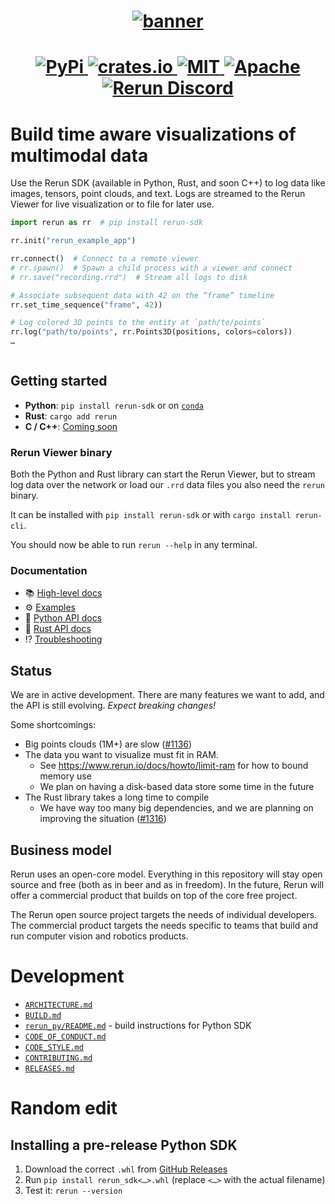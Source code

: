 <h1 align="center">
  <a href="https://www.rerun.io/">
    <img alt="banner" src="https://user-images.githubusercontent.com/1148717/218142418-1d320929-6b7a-486e-8277-fbeef2432529.png">
  </a>
</h1>

<h1 align="center">
  <a href="https://pypi.org/project/rerun-sdk/">                          <img alt="PyPi"           src="https://img.shields.io/pypi/v/rerun-sdk.svg">                              </a>
  <a href="https://crates.io/crates/rerun">                               <img alt="crates.io"      src="https://img.shields.io/crates/v/rerun.svg">                                </a>
  <a href="https://github.com/rerun-io/rerun/blob/master/LICENSE-MIT">    <img alt="MIT"            src="https://img.shields.io/badge/license-MIT-blue.svg">                        </a>
  <a href="https://github.com/rerun-io/rerun/blob/master/LICENSE-APACHE"> <img alt="Apache"         src="https://img.shields.io/badge/license-Apache-blue.svg">                     </a>
  <a href="https://discord.gg/Gcm8BbTaAj">                                <img alt="Rerun Discord"  src="https://img.shields.io/discord/1062300748202921994?label=Rerun%20Discord"> </a>
</h1>

# Build time aware visualizations of multimodal data

Use the Rerun SDK (available in Python, Rust, and soon C++) to log data like images, tensors, point clouds, and text. Logs are streamed to the Rerun Viewer for live visualization or to file for later use.

```py
import rerun as rr  # pip install rerun-sdk

rr.init("rerun_example_app")

rr.connect()  # Connect to a remote viewer
# rr.spawn()  # Spawn a child process with a viewer and connect
# rr.save("recording.rrd")  # Stream all logs to disk

# Associate subsequent data with 42 on the “frame” timeline
rr.set_time_sequence("frame", 42))

# Log colored 3D points to the entity at `path/to/points`
rr.log("path/to/points", rr.Points3D(positions, colors=colors))
…
```

<p align="center">
  <picture>
    <img src="https://static.rerun.io/opf_screenshot/bee51040cba93c0bae62ef6c57fa703704012a41/full.png" alt="">
    <source media="(max-width: 480px)" srcset="https://static.rerun.io/opf_screenshot/bee51040cba93c0bae62ef6c57fa703704012a41/480w.png">
    <source media="(max-width: 768px)" srcset="https://static.rerun.io/opf_screenshot/bee51040cba93c0bae62ef6c57fa703704012a41/768w.png">
    <source media="(max-width: 1024px)" srcset="https://static.rerun.io/opf_screenshot/bee51040cba93c0bae62ef6c57fa703704012a41/1024w.png">
    <source media="(max-width: 1200px)" srcset="https://static.rerun.io/opf_screenshot/bee51040cba93c0bae62ef6c57fa703704012a41/1200w.png">
  </picture>
</p>

## Getting started
* **Python**: `pip install rerun-sdk` or on [`conda`](https://github.com/conda-forge/rerun-sdk-feedstock)
* **Rust**: `cargo add rerun`
* **C / C++**: [Coming soon](https://github.com/rerun-io/rerun/issues/2919)

### Rerun Viewer binary
Both the Python and Rust library can start the Rerun Viewer, but to stream log data over the network or load our `.rrd` data files you also need the `rerun` binary.

It can be installed with `pip install rerun-sdk` or with `cargo install rerun-cli`.

You should now be able to run `rerun --help` in any terminal.


### Documentation
- 📚 [High-level docs](http://rerun.io/docs)
- ⚙️ [Examples](http://rerun.io/examples)
- 🐍 [Python API docs](https://ref.rerun.io/docs/python)
- 🦀 [Rust API docs](https://docs.rs/rerun/)
- ⁉️ [Troubleshooting](https://www.rerun.io/docs/getting-started/troubleshooting)


## Status
We are in active development.
There are many features we want to add, and the API is still evolving.
_Expect breaking changes!_

Some shortcomings:
* Big points clouds (1M+) are slow ([#1136](https://github.com/rerun-io/rerun/issues/1136))
* The data you want to visualize must fit in RAM.
  - See <https://www.rerun.io/docs/howto/limit-ram> for how to bound memory use
  - We plan on having a disk-based data store some time in the future
* The Rust library takes a long time to compile
  - We have way too many big dependencies, and we are planning on improving the situation ([#1316](https://github.com/rerun-io/rerun/pull/1316))


## Business model
Rerun uses an open-core model. Everything in this repository will stay open source and free (both as in beer and as in freedom).
In the future, Rerun will offer a commercial product that builds on top of the core free project.

The Rerun open source project targets the needs of individual developers.
The commercial product targets the needs specific to teams that build and run computer vision and robotics products.


# Development
* [`ARCHITECTURE.md`](ARCHITECTURE.md)
* [`BUILD.md`](BUILD.md)
* [`rerun_py/README.md`](rerun_py/README.md) - build instructions for Python SDK
* [`CODE_OF_CONDUCT.md`](CODE_OF_CONDUCT.md)
* [`CODE_STYLE.md`](CODE_STYLE.md)
* [`CONTRIBUTING.md`](CONTRIBUTING.md)
* [`RELEASES.md`](RELEASES.md)

# Random edit
## Installing a pre-release Python SDK

1. Download the correct `.whl` from [GitHub Releases](https://github.com/rerun-io/rerun/releases)
2. Run `pip install rerun_sdk<…>.whl` (replace `<…>` with the actual filename)
3. Test it: `rerun --version`
